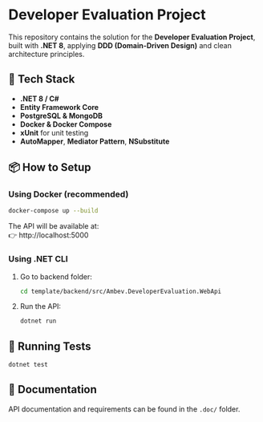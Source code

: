 # Developer Evaluation Project

This repository contains the solution for the **Developer Evaluation Project**, built with **.NET 8**, applying **DDD (Domain-Driven Design)** and clean architecture principles.  

## 🚀 Tech Stack
- **.NET 8 / C#**
- **Entity Framework Core**
- **PostgreSQL & MongoDB**
- **Docker & Docker Compose**
- **xUnit** for unit testing
- **AutoMapper**, **Mediator Pattern**, **NSubstitute**

## 📦 How to Setup

### Using Docker (recommended)
```bash
docker-compose up --build
```
The API will be available at:  
👉 http://localhost:5000

### Using .NET CLI
1. Go to backend folder:
   ```bash
   cd template/backend/src/Ambev.DeveloperEvaluation.WebApi
   ```
2. Run the API:
   ```bash
   dotnet run
   ```

## 🧪 Running Tests
```bash
dotnet test
```

## 📖 Documentation
API documentation and requirements can be found in the `.doc/` folder.  
